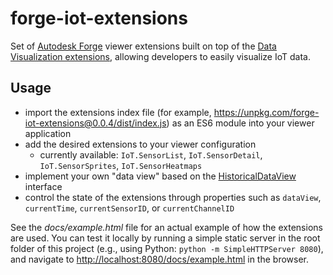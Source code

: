# forge-iot-extensions

Set of [Autodesk Forge](https://forge.autodesk.com) viewer extensions built on top of
the [Data Visualization extensions](https://forge.autodesk.com/en/docs/dataviz/v1/developers_guide/introduction/overview/),
allowing developers to easily visualize IoT data.

## Usage

- import the extensions index file (for example, https://unpkg.com/forge-iot-extensions@0.0.4/dist/index.js)
as an ES6 module into your viewer application
- add the desired extensions to your viewer configuration
    - currently available: `IoT.SensorList`, `IoT.SensorDetail`, `IoT.SensorSprites`, `IoT.SensorHeatmaps`
- implement your own "data view" based on the [HistoricalDataView](./src/HistoricalDataView.ts) interface
- control the state of the extensions through properties such as `dataView`, `currentTime`, `currentSensorID`, or `currentChannelID`

See the _docs/example.html_ file for an actual example of how the extensions are used.
You can test it locally by running a simple static server in the root folder of this
project (e.g., using Python: `python -m SimpleHTTPServer 8080`), and navigate to
[http://localhost:8080/docs/example.html]([http://localhost:8080/docs/example.html]) in the browser.
